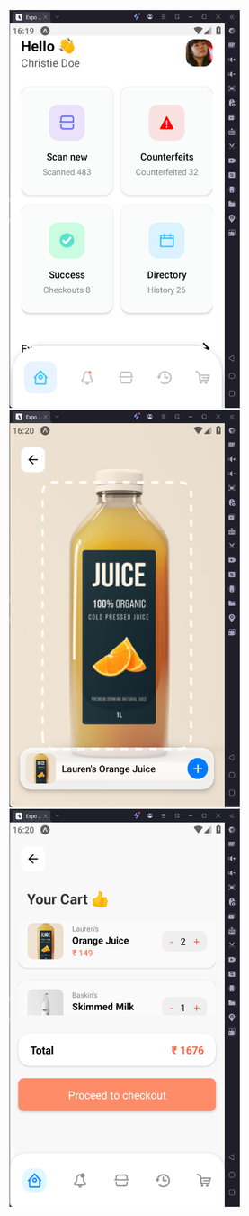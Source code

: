 <p float="left">
    <img src="ex101.png" width="410" />
    <img src="ex102.png" width="410" />
    <img src="ex103.png" width="410" />
</p>
